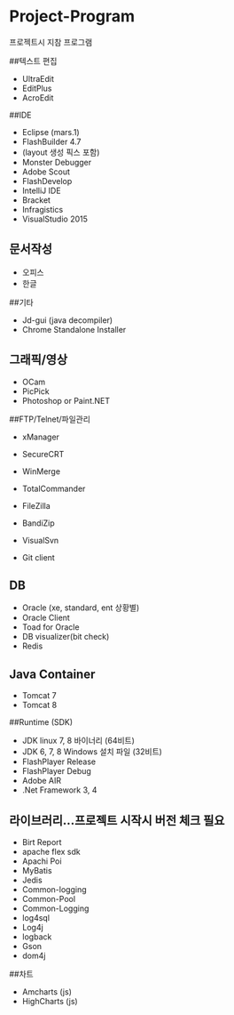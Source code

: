 # Project-Program
프로젝트시 지참 프로그램

##텍스트 편집
+ UltraEdit
+ EditPlus 
+ AcroEdit

##IDE
+ Eclipse (mars.1)
+ FlashBuilder 4.7
+ (layout 생성 픽스 포함)
+ Monster Debugger
+ Adobe Scout
+ FlashDevelop 
+ IntelliJ IDE
+ Bracket
+ Infragistics 
+ VisualStudio 2015

## 문서작성
+ 오피스
+ 한글

##기타 
+ Jd-gui (java decompiler)
+ Chrome Standalone Installer

## 그래픽/영상
+ OCam 
+ PicPick
+ Photoshop or Paint.NET

##FTP/Telnet/파일관리
+ xManager 
+ SecureCRT
+ WinMerge
+ TotalCommander 
+ FileZilla 
+ BandiZip

+ VisualSvn
+ Git client

## DB
+ Oracle (xe, standard, ent 상황별)
+ Oracle Client
+ Toad for Oracle
+ DB visualizer(bit check)
+ Redis

## Java Container
+ Tomcat 7
+ Tomcat 8

##Runtime (SDK)
+ JDK linux 7, 8 바이너리 (64비트)
+ JDK 6, 7, 8 Windows 설치 파일 (32비트)
+ FlashPlayer Release 
+ FlashPlayer Debug
+ Adobe AIR
+ .Net Framework 3, 4

## 라이브러리...프로젝트 시작시 버전 체크 필요
+ Birt Report
+ apache flex sdk
+ Apachi Poi 
+ MyBatis
+ Jedis
+ Common-logging
+ Common-Pool
+ Common-Logging
+ log4sql
+ Log4j
+ logback
+ Gson
+ dom4j

##차트
+ Amcharts (js)
+ HighCharts (js)

